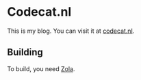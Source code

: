 # Codecat.nl
This is my blog. You can visit it at [codecat.nl](https://codecat.nl/).

## Building
To build, you need [Zola](https://www.getzola.org/).
